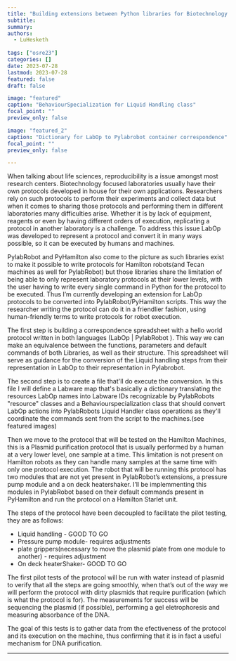 ```yaml
---
title: "Building extensions between Python libraries for Biotechnology laboratories"
subtitle: 
summary: 
authors: 
  - LuHesketh
  
tags: ["osre23"]
categories: []
date: 2023-07-28
lastmod: 2023-07-28
featured: false
draft: false

image: "featured"
caption: "BehaviourSpecialization for Liquid Handling class"
focal_point: ""
preview_only: false

image: "featured_2"
caption: "Dictionary for LabOp to Pylabrobot container correspondence"
focal_point: ""
preview_only: false

---
```


When talking about life sciences, reproducibility is a issue amongst most research centers. Biotechnology focused laboratories usually have their own protocols developed in house for their own applications. Researchers rely on such protocols to perform their experiments and collect data but when it comes to sharing those protocols and performing them in different laboratories many difficulties arise. Whether it is by lack of equipment, reagents or even by having different orders of execution, replicating a protocol in another laboratory is a challenge. To address this issue LabOp was developed to represent a protocol and convert it in many ways possible, so it can be executed by humans and machines.

PylabRobot and PyHamilton also come to the picture as such libraries exist to make it possible to write protocols for Hamilton robots(and Tecan machines as well for PylabRobot) but those libraries share the limitation of being able to only represent laboratory protocols at their lower levels, with the user having to write every single command in Python for the protocol to be executed. Thus I’m currently developing an extension for LabOp protocols to be converted into PylabRobot/PyHamilton scripts. This way the researcher writing the protocol can do it in a friendlier fashion, using human-friendly terms to write protocols for robot execution.

The first step is building a correspondence spreadsheet with a hello world protocol written in both languages (LabOp | PylabRobot ). This way we can make an equivalence between the functions, parameters and default commands of both Libraries, as well as their structure. This spreadsheet will serve as guidance for the conversion of the Liquid handling steps from their representation in LabOp to their representation in Pylabrobot.

The second step is to create a file that'll do execute the conversion. In this file I will define a Labware map that's basically a dictionary translating the resources LabOp names into Labware IDs recognizable by PylabRobots "resource" classes and a Behaviourspecialization class that should convert LabOp actions into PylabRobots Liquid Handler class operations as they'll coordinate the commands sent from the script to the machines.(see featured images)

Then we move to the protocol that will be tested on the Hamilton Machines, this is a Plasmid purification protocol that is usually performed by a human at a very lower level, one sample at a time. This limitation is not present on Hamilton robots as they can handle many samples at the same time with only one protocol execution. The robot that will be running this protocol has two modules that are not yet present in PylabRobot’s extensions, a pressure pump module and a on deck heatershaker. I’ll be implemmenting this modules in PylabRobot based on their default commands present in PyHamilton and run the protocol on a Hamilton Starlet unit.

The steps of the protocol have been decoupled to facilitate the pilot testing, they are as follows: 

- Liquid handling - GOOD TO GO
- Pressure pump module- requires adjustments
- plate grippers(necessary to move the plasmid plate from one module to another) - requires adjustment
- On deck heaterShaker- GOOD TO GO


The first pilot tests of the protocol will be run with water instead of plasmid to verify that all the steps are going smoothly, when that’s out of the way we will perform the protocol with dirty plasmids that require purification (which is what the protocol is for). The measurements for success will be sequencing the plasmid (if possible), performing a gel eletrophoresis and measuring absorbance of the DNA. 

The goal of this tests is to gather data from the efectiveness of the protocol and its execution on the machine, thus confirming that it is in fact a useful mechanism for DNA purification.

---